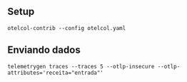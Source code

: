 ## Setup
```terminal
otelcol-contrib --config otelcol.yaml
```

## Enviando dados
```terminal
telemetrygen traces --traces 5 --otlp-insecure --otlp-attributes='receita="entrada"'
```